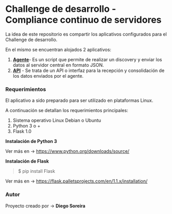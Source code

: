 # Challenge de desarrollo - Compliance continuo de servidores

La idea de este repositorio es compartir los aplicativos configurados para el Challenge de desarrollo.

En el mismo se encuentran alojados 2 aplicativos:

1. [**Agente**](https://github.com/dieguinsss/challenge/blob/master/01_server/Agente.md)- Es un script que permite de realizar un discovery y enviar los datos al servidor central en formato JSON.
2. [**API**](https://github.com/dieguinsss/challenge/blob/master/02_API/API.md) - Se trata de un API o interfaz para la recepción y consolidación de los datos enviados por el agente.


### **Requerimientos**

El aplicativo a sido preparado para ser utilizado en plataformas Linux.

A continuación se detallan los requerimientos principales:
1. Sistema operativo Linux Debian o Ubuntu
2. Python 3 o +
3. Flask 1.0

**Instalación de Python 3**

Ver más en -> https://www.python.org/downloads/source/

**Instalación de Flask**

> $ pip install Flask

Ver más en -> https://flask.palletsprojects.com/en/1.1.x/installation/

### **Autor**

Proyecto creado por -> **Diego Soreira**
